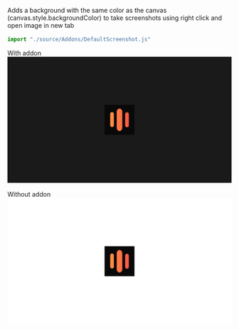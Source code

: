 Adds a background with the same color as the canvas (canvas.style.backgroundColor) to take screenshots using right click and open image in new tab
```js
import "./source/Addons/DefaultScreenshot.js"
```

With addon ![Image](./img/ds.png)

Without addon ![Image](./img/dsw.png)